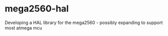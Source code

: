 # mega2560-hal
Developing a HAL library for the mega2560 - possibly expanding to support most atmega mcu
